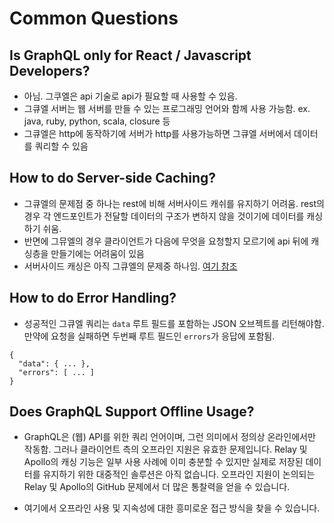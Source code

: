 # Common Questions

## Is GraphQL only for React / Javascript Developers?

- 아님. 그쿠엘은 api 기술로 api가 필요할 때 사용할 수 있음.
- 그큐엘 서버는 웹 서버를 만들 수 있는 프로그래밍 언어와 함께 사용 가능함. ex. java, ruby, python, scala, closure 등
- 그큐엘은 http에 동작하기에 서버가 http를 사용가능하면 그큐엘 서버에서 데이터를 쿼리할 수 있음

## How to do Server-side Caching?

- 그큐엘의 문제점 중 하나는 rest에 비해 서버사이드 캐쉬를 유지하기 어려움. rest의 경우 각 엔드포인트가 전달할 데이터의 구조가 변하지 않을 것이기에 데이터를 캐싱하기 쉬움.
- 반면에 그뮤엘의 경우 클라이언트가 다음에 무엇을 요청할지 모르기에 api 뒤에 캐싱층을 만들기에는 어려움이 있음
- 서버사이드 캐싱은 아직 그큐엘의 문제중 하나임. [여기 참조](https://graphql.org/learn/caching/)

## How to do Error Handling?

- 성공적인 그큐엘 쿼리는 `data` 루트 필드를 포함하는 JSON 오브젝트를 리턴해야함. 만약에 요청을 실패하면 두번째 루트 필드인 `errors`가 응답에 포함됨.

```sdl
{
  "data": { ... },
  "errors": [ ... ]
}
```

## Does GraphQL Support Offline Usage?

- GraphQL은 (웹) API를 위한 쿼리 언어이며, 그런 의미에서 정의상 온라인에서만 작동함. 그러나 클라이언트 측의 오프라인 지원은 유효한 문제입니다. Relay 및 Apollo의 캐싱 기능은 일부 사용 사례에 이미 충분할 수 있지만 실제로 저장된 데이터를 유지하기 위한 대중적인 솔루션은 아직 없습니다. 오프라인 지원이 논의되는 Relay 및 Apollo의 GitHub 문제에서 더 많은 통찰력을 얻을 수 있습니다.

- 여기에서 오프라인 사용 및 지속성에 대한 흥미로운 접근 방식을 찾을 수 있습니다.
